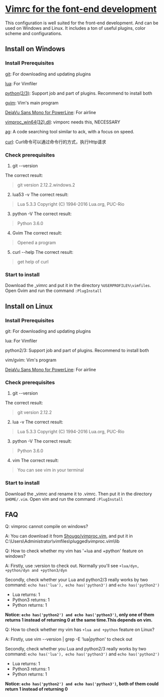 # [Vimrc for the font-end development](https://github.com/dedoyle/vim_blog)

This configuration is well suited for the front-end development.
And can be used on Windows and Linux.
It includes a ton of useful plugins, color scheme and configurations.


## Install on Windows

### Install Prerequisites

[git](https://git-scm.com/download): For downloading and updating plugins

[lua](http://luabinaries.sourceforge.net/download.html): For Vimfiler

[python(2/3)](https://www.python.org/downloads): Support job and part of plugins. Recommend to install both

[gvim](https://github.com/vim/vim-win32-installer/releases): Vim's main program

[DejaVu Sans Mono for PowerLine](https://github.com/wsdjeg/DotFiles/blob/master/fonts/DejaVu%20Sans%20Mono%20for%20Powerline.ttf): For airline

[vimproc\_win64(32).dll](https://github.com/Shougo/vimproc.vim/releases): vimporc needs this, NECESSARY

[ag](https://github.com/ggreer/the_silver_searcher): A code searching tool similar to ack, with a focus on speed.

[curl](./install_curl.md): Curl命令可以通过命令行的方式，执行Http请求


### Check prerequisites
1. git --version

The correct result:
> git version 2.12.2.windows.2

2. lua53 -v
The correct result:
> Lua 5.3.3 Copyright (C) 1994-2016 Lua.org, PUC-Rio

3. python -V
The correct result:
> Python 3.6.0

4. Gvim
The correct result:
> Opened a program

5. curl --help
The correct result:
> get help of curl

### Start to install

Download the \_vimrc and put it in the directory `%USERPROFILE%\vimfiles`.
Open Gvim and run the command `:PlugInstall`


## Install on Linux

### Install Prerequisites

git: For downloading and updating plugins

lua: For Vimfiler

python2/3: Support job and part of plugins. Recommend to install both

vim/gvim: Vim's program

[DejaVu Sans Mono for PowerLine](https://github.com/wsdjeg/DotFiles/blob/master/fonts/DejaVu%20Sans%20Mono%20for%20Powerline.ttf): For airline

### Check prerequisites
1. git --version

The correct result:
> git version 2.12.2

2. lua -v
The correct result:
> Lua 5.3.3 Copyright (C) 1994-2016 Lua.org, PUC-Rio

3. python -V
The correct result:
> Python 3.6.0

4. vim
The correct result:
> You can see vim in your terminal

### Start to install

Download the \_vimrc and rename it to .vimrc.
Then put it in the directory `$HOME/.vim`.
Open vim and run the command `:PlugInstall`


## FAQ

Q: vimproc cannot compile on windows?

A: You can download it from [Shougo/vimproc.vim](https://github.com/Shougo/vimproc.vim/releases),
and put it in C:\Users\Administrator\vimfiles\plugged\vimproc.vim\lib

Q: How to check whether my vim has '+lua and +python' feature on windows?

A: Firstly, use :version to check out. Normally you'll see `+lua/dyn, +python/dyn and +python3/dyn`

Secondly, check whether your Lua and python2/3 really works by two command:
`echo has('lua'), echo has('python3')` and `echo has('python2')`

- Lua returns: 1
- Python3 returns: 1
- Python returns: 1

**Notice: `echo has('python2') and echo has('python3')`, only one of them returns 1 instead of returning 0 at the same time.This depends on vim.**

Q: How to check whether my vim has `+lua and +python` feature on Linux?

A: Firstly, use vim --version | grep -E 'lua|python' to check out

Secondly, check whether you Lua and python2/3 really works by two command:
`echo has('lua'), echo has('python3')` and `echo has('python2')`

- Lua returns: 1
- Python3 returns: 1
- Python returns: 1

**Notice: `echo has('python2') and echo has('python3')`, both of them could return 1 instead of returning 0**
